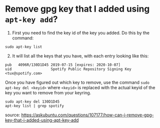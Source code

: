
# Remove gpg key that I added using ```apt-key add```?

1. First you need to find the key id of the key you added. Do this by the command:

```
sudo apt-key list
```

2. It will list all the keys that you have, with each entry looking like this:

```
pub   4096R/130D1D45 2019-07-15 [expires: 2020-10-07]
uid                  Spotify Public Repository Signing Key <tux@spotify.com>
```

Once you have figured out which key to remove, use the command ```sudo apt-key del <keyid>``` where ```<keyid>``` is replaced with the actual keyid of the key you want to remove from your keyring. 

```
sudo apt-key del 130D1D45
apt-key list | grep spotify
```

source: <https://askubuntu.com/questions/107177/how-can-i-remove-gpg-key-that-i-added-using-apt-key-add>


